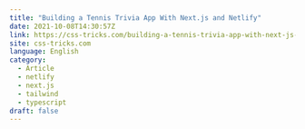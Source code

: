 ```yaml
---
title: "Building a Tennis Trivia App With Next.js and Netlify"
date: 2021-10-08T14:30:57Z
link: https://css-tricks.com/building-a-tennis-trivia-app-with-next-js-and-netlify/?utm_medium=RSS&utm_source=news.12bit.vn
site: css-tricks.com
language: English
category:
  - Article
  - netlify
  - next.js
  - tailwind
  - typescript
draft: false
---
```

